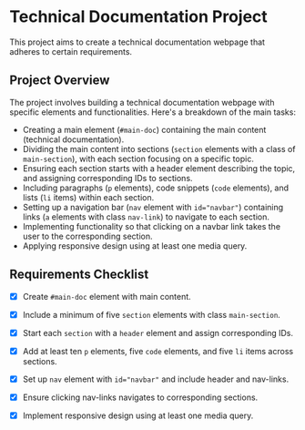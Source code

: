 # Technical Documentation Project

This project aims to create a technical documentation webpage that adheres to certain requirements.

## Project Overview

The project involves building a technical documentation webpage with specific elements and functionalities. Here's a breakdown of the main tasks:

- Creating a main element (`#main-doc`) containing the main content (technical documentation).
- Dividing the main content into sections (`section` elements with a class of `main-section`), with each section focusing on a specific topic.
- Ensuring each section starts with a header element describing the topic, and assigning corresponding IDs to sections.
- Including paragraphs (`p` elements), code snippets (`code` elements), and lists (`li` items) within each section.
- Setting up a navigation bar (`nav` element with `id="navbar"`) containing links (`a` elements with class `nav-link`) to navigate to each section.
- Implementing functionality so that clicking on a navbar link takes the user to the corresponding section.
- Applying responsive design using at least one media query.

## Requirements Checklist

- [x] Create `#main-doc` element with main content.
- [x] Include a minimum of five `section` elements with class `main-section`.
- [x] Start each `section` with a `header` element and assign corresponding IDs.
- [x] Add at least ten `p` elements, five `code` elements, and five `li` items across sections.
- [x] Set up `nav` element with `id="navbar"` and include header and nav-links.
- [x] Ensure clicking nav-links navigates to corresponding sections.
- [x] Implement responsive design using at least one media query.


